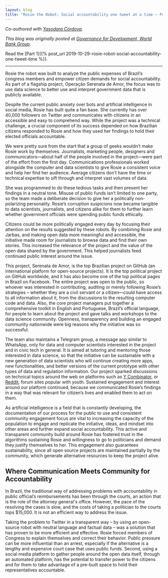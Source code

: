 ```yaml
---
layout: blog
title: "Rosie the Robot: Social accountability one tweet at a time – Part 2"
---
```


_Co-authored with [Yasodara Córdova](http://yaso.is/)_.

_This blog was originally posted at [Governance for Development, World Bank Group](https://blogs.worldbank.org/governance/rosie-robot-social-accountability-one-tweet-time-part-2)._

Read the [Part 1]({% post_url 2019-10-29-rosie-robot-social-accountability-one-tweet-time %}).

---

Rosie the robot was built to analyze the public expenses of Brazil’s congress members and empower citizen demands for social accountability.  As part of a flagship project, Operação Serenata de Amor, the focus was to use data science to better use and interpret government data that is publicly available. 

Despite the current public anxiety over bots and artificial intelligence in social media, Rosie has built quite a fan base. She currently has over 40,000 followers on Twitter and communicates with citizens in an accessible and easy to comprehend way. While the project was a technical challenge, a crucial component of its success depended on how Brazilian citizens responded to Rosie and how they used her findings to hold their elected officials accountable.

We were pretty sure from the start that a group of geeks wouldn’t make Rosie work by themselves. Journalists, marketing people, designers and communicators—about half of the people involved in the project—were part of the effort from the first day. Communications professionals worked alongside the computer and data scientists to give Rosie a consistent voice and help her find her audience. Average citizens don’t have the time or technical expertise to sift through and interpret vast volumes of data.

She was programmed to do these tedious tasks and then present her findings in a neutral tone. Misuse of public funds isn’t limited to one party, so the team made a deliberate decision to give her a politically non-polarizing personality. Rosie’s corruption suspicions now became tangible to data scientists, journalists, and citizens alike for them to further learn whether government officials were spending public funds ethically. 

Citizens could be more politically engaged every day by focusing their attention on the results suggested by these robots. By combining Rosie and Jarbas, and making open data more meaningful and accessible, the initiative made room for journalists to browse data and find their own stories. This increased the relevance of the project and the value of the open data shared by the government. This helped journalists feed continued public interest around the issue. 

This project, Serenata de Amor, is the top Brazilian project on GitHub (an international platform for open-source projects). It is the top political project on GitHub worldwide, and it has also become one of the top political pages in Brazil on Facebook. The entire project was open to the public, so whoever was interested in contributing, auditing or merely following Rosie’s strategies – whether they are a civil servant or a citizen—could have access to all information about it, from the discussions to the resulting computer code and data. Also, the core project managers put together a comprehensive toolkit in English and Portuguese, Brazil’s official language, for people to learn about the project and gave talks and workshops to the data science community. Openness, transparency and building an engaged community nationwide were big reasons why the initiative was so successful.

The team also maintains a Telegram group, a message app similar to WhatsApp, only for data and computer scientists interested in the project and in civic tech in general. It is aimed at tutoring and mentoring those interested in data science, so that the initiative can be sustainable with a new generation of data scientists who will continue creating more apps, new functionalities, and better versions of the current prototype with other types of data and regulation information. Our project sparked discussions on technical topics around the web on platforms such as [Y Combinator](https://news.ycombinator.com/item?id=16528512), or [Reddit](https://www.reddit.com/r/brasil/comments/6p0g0e/precisamos_falar_sobre_o_projeto_serenata_de_amor/), forum sites popular with youth. Sustained engagement and interest around our platform continued, because we communicated Rosie’s findings in a way that was relevant for citizen’s lives and enabled them to act on them.

As artificial intelligence is a field that is constantly developing, the documentation of our process for the public to use and consistent community engagement focus are vital to increasing the capacity of the population to engage and replicate the initiative, ideas, and mindset into other areas and further expand social accountability. This active and transparent community build around Rosie has fostered trust in the algorithms sustaining Rosie and willingness to go to politicians and demand they justify themselves to her. This engagement also guarantees sustainability, since all open source projects are maintained partially by the community, which generate alternative resources to keep the project alive.

## Where Communication Meets Community for Accountability

In Brazil, the traditional way of addressing problems with accountability in public official’s reimbursements has been through the courts, an action that is the role of the attorney general's office. However, the pace of the resolving the cases is slow, and the costs of taking a politician to the courts tops $15,000. It is not an efficient way to address the issue. 

Taking the problem to Twitter in a transparent way – by using an open-source robot with neutral language and factual data – was a solution that has proven to be more efficient and effective. Rosie forced members of Congress to explain themselves and correct their behavior. Public pressure can be more influential than an arrest, especially if the alternative is a lengthy and expensive court case that uses public funds. Second, using a social media platform to gather people around the open data itself, through an automated platform, has the potential to transfer power to the citizens  and for them to take advantage of a pre-built space to hold their representatives accountable. 